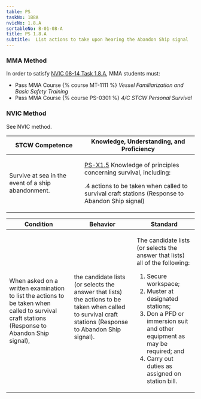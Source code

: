 ```yaml
---
table: PS
taskNo: 1B8A
nvicNo: 1.8.A 
sortableNo: B-01-08-A
title: PS 1.8.A 
subtitle:  List actions to take upon hearing the Abandon Ship signal
---
```



### MMA Method

In order to satisfy  [NVIC 08-14  Task  1.8.A]({{site.baseurl}}/assets/images/nvic-08-14.pdf), MMA students must:

* Pass MMA Course {% course MT-1111 %}  *Vessel Familiarization and Basic Safety Training*
* Pass MMA Course {% course PS-0301 %}  *4/C STCW Personal Survival*


### NVIC Method

<a onclick="togglevisibility('nvic_methods')" >See NVIC method.</a>

<div id='nvic_methods' class='hide'>

<table>
<thead>
<tr>
<th class='forty'> STCW Competence </th>
<th class='sixty'> Knowledge, Understanding, and Proficiency </th>
</tr>
</thead>




<tbody>
<tr><td markdown='1'>

Survive at sea in the event of a ship abandonment.

</td><td markdown='1'>

[PS-X1.5]({{site.baseurl}}/tables/611.html#PS-X1.5) Knowledge of principles concerning survival, including:

.4  actions to be taken when called to survival craft stations (Response to Abandon Ship signal)

</td></tr>


</tbody>
</table>


<table>
<thead>
<tr><th class='twenty'>  Condition </th><th class='twenty'> Behavior </th><th  class='sixty'>Standard </th></tr>
</thead>
<tbody >



<tr><td markdown='1'>

When asked on a written examination to list the actions to be taken when called to survival craft stations (Response to Abandon Ship signal),

</td><td markdown='1'>

the candidate lists (or selects the answer that lists) the actions to be taken when called to survival craft stations (Response to Abandon Ship signal).

<br>

<div class="tooltip">
<span class="tooltiptext">
</span>
</div>


</td><td markdown='1'>

The candidate lists (or selects the answer that lists) all of the following: 

1.  Secure workspace; 
2.  Muster at designated stations; 
3.  Don a PFD or immersion suit and other equipment as may be required; and 
4.  Carry out duties as assigned on station bill.

</td></tr>
</tbody>
</table>
</div>
